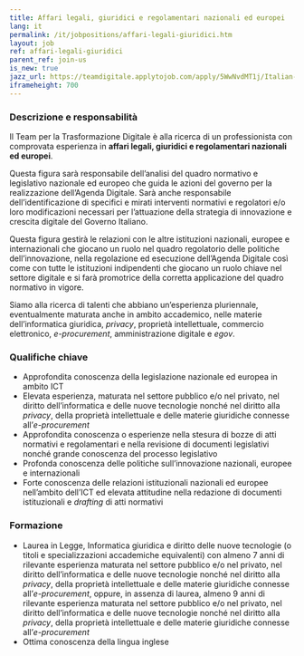 ```yaml
---
title: Affari legali, giuridici e regolamentari nazionali ed europei
lang: it
permalink: /it/jobpositions/affari-legali-giuridici.htm
layout: job
ref: affari-legali-giuridici
parent_ref: join-us
is_new: true
jazz_url: https://teamdigitale.applytojob.com/apply/5WwNvdMT1j/Italian-And-EU-Regulatory-Affairs
iframeheight: 700
---
```


### Descrizione e responsabilità
Il Team per la Trasformazione Digitale è alla ricerca di un professionista con comprovata esperienza in **affari legali, giuridici e regolamentari nazionali ed europei**.

Questa figura sarà responsabile dell’analisi del quadro normativo e legislativo nazionale ed europeo che guida le azioni del governo per la realizzazione dell’Agenda Digitale. Sarà anche responsabile dell’identificazione di specifici e mirati interventi normativi e regolatori e/o loro modificazioni necessari per l’attuazione della strategia di innovazione e crescita digitale del Governo Italiano.

Questa figura gestirà le relazioni con le altre istituzioni nazionali, europee e internazionali che giocano un ruolo nel quadro regolatorio delle politiche dell’innovazione, nella regolazione ed esecuzione dell’Agenda Digitale così come con tutte le istituzioni indipendenti che giocano un ruolo chiave nel settore digitale e si farà promotrice della corretta applicazione del quadro normativo in vigore.

Siamo alla ricerca di talenti che abbiano un’esperienza pluriennale, eventualmente maturata anche in ambito accademico, nelle materie dell’informatica giuridica, *privacy*, proprietà intellettuale, commercio elettronico, *e-procurement*, amministrazione digitale e *egov*.



### Qualifiche chiave
- Approfondita conoscenza della legislazione nazionale ed europea in ambito ICT
- Elevata esperienza, maturata nel settore pubblico e/o nel privato, nel diritto dell’informatica e delle nuove tecnologie nonché nel diritto alla *privacy*, della proprietà intellettuale e delle materie giuridiche connesse all’*e-procurement* 
- Approfondita conoscenza o esperienze nella stesura di bozze di atti normativi e regolamentari e nella revisione di documenti legislativi nonché grande conoscenza del processo legislativo
- Profonda conoscenza delle politiche sull’innovazione nazionali, europee e internazionali
- Forte conoscenza delle relazioni istituzionali nazionali ed europee nell’ambito dell’ICT ed elevata attitudine nella redazione di documenti istituzionali e *drafting* di atti normativi


### Formazione
- Laurea in Legge, Informatica giuridica e diritto delle nuove tecnologie (o titoli e specializzazioni accademiche equivalenti) con almeno 7 anni di rilevante esperienza maturata nel settore pubblico e/o nel privato, nel diritto dell’informatica e delle nuove tecnologie nonché nel diritto alla *privacy*, della proprietà intellettuale e delle materie giuridiche connesse all’*e-procurement*, oppure, in assenza di laurea, almeno 9 anni di rilevante esperienza maturata nel settore pubblico e/o nel privato, nel diritto dell’informatica e delle nuove tecnologie nonché nel diritto alla *privacy*, della proprietà intellettuale e delle materie giuridiche connesse all’*e-procurement*  
- Ottima conoscenza della lingua inglese



